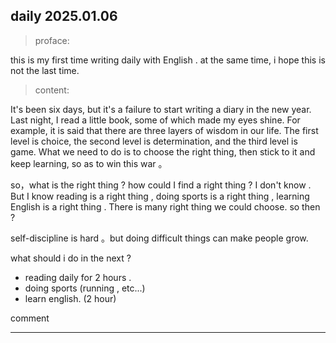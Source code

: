 

## daily 2025.01.06



> proface:

this is my first time writing  daily with English .  at the same time, i hope this is not the last time.



> content:

It's been six days, but it's a failure to start writing a diary in the new year.  Last night, I read a little book, some of which made my eyes shine. For example, it is said that there are three layers of wisdom in our life. The first level is choice, the second level is determination, and the third level is game.  What we need to do is to choose the right thing, then stick to it and keep learning, so as to win this war  。

so，what is the right thing ? how could I find a right thing ? I don't know .  But I know reading is a right thing , doing sports is a right thing , learning English is a right thing . There is  many right thing we could choose.  so then ?

self-discipline  is hard 。but doing difficult things can make people grow.

what should i do in the next ? 

- reading daily for 2 hours .
- doing sports (running , etc...)
- learn english. (2 hour)



comment

---

<div>
        <link rel="stylesheet" href="https://cdn.jsdelivr.net/npm/gitalk@1/dist/gitalk.css">
        <script src="https://cdn.jsdelivr.net/npm/gitalk@1/dist/gitalk.min.js"></script>
        <div id="gitalk-container"></div>
        <script type="text/javascript">
          var title = location.pathname.substr(0, 50);
          var gitalk = new Gitalk({
            clientID: 'Ov23lidaXQyTFfXqiRUe',
            clientSecret: '3d86cf80e14a18dd4541c1a50ef0806354f1cd0a',
            repo: '2025-year',
            owner: 'redqx',
            admin: ['redqx'],
            id: title,
            distractionFreeMode: false 
          });
          gitalk.render('gitalk-container');
        </script>
</div>
